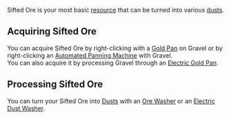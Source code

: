Sifted Ore is your most basic [resource](https://github.com/TheBusyBiscuit/Slimefun4/wiki/Resources) that can be turned into various [dusts](https://github.com/TheBusyBiscuit/Slimefun4/wiki/Dusts).

## Acquiring Sifted Ore
You can acquire Sifted Ore by right-clicking with a [Gold Pan](https://github.com/TheBusyBiscuit/Slimefun4/wiki/Gold-Pan) on Gravel or by right-clicking an [Automated Panning Machine](https://github.com/TheBusyBiscuit/Slimefun4/wiki/Automated-Panning-Machine) with Gravel.<br>
You can also acquire it by processing Gravel through an [Electric Gold Pan](https://github.com/TheBusyBiscuit/Slimefun4/wiki/Electric-Gold-Pan).

## Processing Sifted Ore
You can turn your Sifted Ore into [Dusts](https://github.com/TheBusyBiscuit/Slimefun4/wiki/Dusts) with an [Ore Washer](https://github.com/TheBusyBiscuit/Slimefun4/wiki/Ore-Washer) or an [Electric Dust Washer](https://github.com/TheBusyBiscuit/Slimefun4/wiki/Electric-Dust-Washer).
